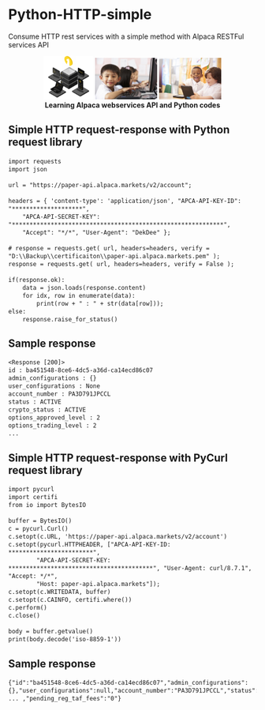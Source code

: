 # Python-HTTP-simple
Consume HTTP rest services with a simple method with Alpaca RESTFul services API

<p align="center" width="100%">
    <img width="20%" src="https://github.com/jkaewprateep/Python-HTTP-simple/blob/main/alpaca.png">
    <img width="25%" src="https://github.com/jkaewprateep/Python-HTTP-simple/blob/main/kid_27.jpg">
    <img width="25%" src="https://github.com/jkaewprateep/Python-HTTP-simple/blob/main/kid_29.jpg"> </br>
    <b> Learning Alpaca webservices API and Python codes </b> </br>
</p>

## Simple HTTP request-response with Python request library

```
import requests
import json

url = "https://paper-api.alpaca.markets/v2/account";

headers = { 'content-type': 'application/json', "APCA-API-KEY-ID": "********************",
    "APCA-API-SECRET-KEY": "************************************************************", 
    "Accept": "*/*", "User-Agent": "DekDee" };

# response = requests.get( url, headers=headers, verify = "D:\\Backup\\certificaiton\\paper-api.alpaca.markets.pem" );
response = requests.get( url, headers=headers, verify = False );

if(response.ok):
    data = json.loads(response.content)
    for idx, row in enumerate(data):
        print(row + " : " + str(data[row]));
else:
    response.raise_for_status()
```

## Sample response

```
<Response [200]>
id : ba451548-8ce6-4dc5-a36d-ca14ecd86c07
admin_configurations : {}
user_configurations : None
account_number : PA3D791JPCCL
status : ACTIVE
crypto_status : ACTIVE
options_approved_level : 2
options_trading_level : 2
...
```

## Simple HTTP request-response with PyCurl request library

```
import pycurl
import certifi
from io import BytesIO

buffer = BytesIO()
c = pycurl.Curl()
c.setopt(c.URL, 'https://paper-api.alpaca.markets/v2/account')
c.setopt(pycurl.HTTPHEADER, ["APCA-API-KEY-ID: ************************",
        "APCA-API-SECRET-KEY: *****************************************", "User-Agent: curl/8.7.1", "Accept: */*",
        "Host: paper-api.alpaca.markets"]);
c.setopt(c.WRITEDATA, buffer)
c.setopt(c.CAINFO, certifi.where())
c.perform()
c.close()

body = buffer.getvalue()
print(body.decode('iso-8859-1'))
```

## Sample response

```
{"id":"ba451548-8ce6-4dc5-a36d-ca14ecd86c07","admin_configurations":{},"user_configurations":null,"account_number":"PA3D791JPCCL","status":"ACTIVE","crypto_status":"ACTIVE", ... ,"pending_reg_taf_fees":"0"}
```
